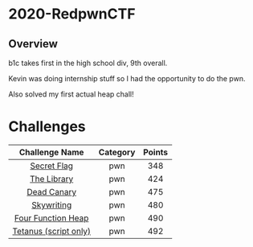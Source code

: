 
# 2020-RedpwnCTF

## Overview

b1c takes first in the high school div, 9th overall.

Kevin was doing internship stuff so I had the opportunity to do the pwn.

Also solved my first actual heap chall!

# Challenges
| Challenge Name | Category | Points |
|:-:|:-:|:-:|
|[Secret Flag](pwn/Secret-Flag.md)|pwn|348|
|[The Library](pwn/The-Library.md)|pwn|424|
|[Dead Canary](pwn/Dead-Canary.md)|pwn|475|
|[Skywriting](pwn/Skywriting.md)|pwn|480|
|[Four Function Heap](pwn/Four-Function-Heap.md)|pwn|490|
|[Tetanus (script only)](pwn/Tetanus.md)|pwn|492|

